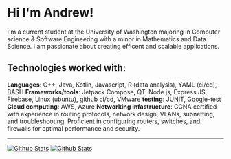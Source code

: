 # Hi I'm Andrew!
I'm a current student at the University of Washington majoring in Computer science & Software Engineering with a minor in Mathematics and Data Science.  I am passionate about creating efficent and scalable applications. 

## Technologies worked with: 
**Languages**: C++, Java, Kotlin, Javascript, R (data analysis), YAML (ci/cd), BASH
**Frameworks/tools**: Jetpack Compose, QT, Node js, Express JS, Firebase, Linux (ubuntu), github ci/cd, VMware
**testing**: JUNIT, Google-test 
**Cloud computing**: AWS, Azure 
**Networking infastructure**: CCNA certified with experience in routing protocols, network design, VLANs, subnetting, and troubleshooting. Proficient in configuring routers, switches, and firewalls for optimal performance and security.

---
[![Github Stats](https://github-readme-stats.vercel.app/api?username=TheAndrewNguyen&show_icons=true&theme=dark#gh-dark-mode-only)](https://github.com/anuraghazra/github-readme-stats#gh-dark-mode-only)
[![Github Stats](https://github-readme-stats.vercel.app/api?username=TheAndrewNguyen&show_icons=true&theme=default#gh-light-mode-only)](https://github.com/anuraghazra/github-readme-stats#gh-light-mode-only)
